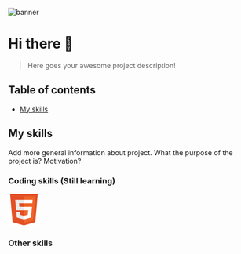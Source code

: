 ![banner](https://i.pinimg.com/736x/70/8d/b0/708db031cbd5206418e7dc4614854e6e.jpg)

# Hi there 👋
> Here goes your awesome project description!

## Table of contents
* [My skills](#my-skills)
  
## My skills
Add more general information about project. What the purpose of the project is? Motivation?

### Coding skills (Still learning)
<img src="img/html-logo.png" width="64">

### Other skills

